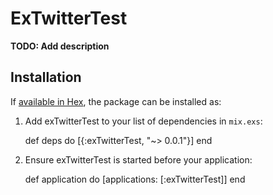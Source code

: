# ExTwitterTest

**TODO: Add description**

## Installation

If [available in Hex](https://hex.pm/docs/publish), the package can be installed as:

  1. Add exTwitterTest to your list of dependencies in `mix.exs`:

        def deps do
          [{:exTwitterTest, "~> 0.0.1"}]
        end

  2. Ensure exTwitterTest is started before your application:

        def application do
          [applications: [:exTwitterTest]]
        end

